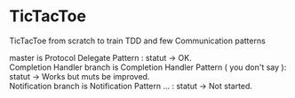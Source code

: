 # TicTacToe
TicTacToe from scratch to train TDD and few Communication patterns

master is Protocol Delegate Pattern : statut -> OK.   
Completion Handler branch is Completion Handler Pattern ( you don't say ): statut -> Works but muts be improved.   
Notification branch is Notification Pattern ... : statut -> Not started. 
